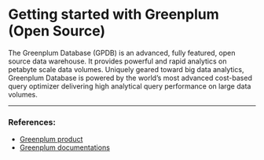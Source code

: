 # Getting started with Greenplum (Open Source)

The  Greenplum Database (GPDB) is an advanced, fully featured, open source data warehouse. It provides powerful and rapid analytics on petabyte scale data volumes. Uniquely geared toward big data analytics, Greenplum Database is powered by the world’s most advanced cost-based query optimizer delivering high analytical query performance on large data volumes.

---

### References:

- [Greenplum product](https://pivotal.io/pivotal-greenplum)
- [Greenplum documentations](https://https://gpdb.docs.pivotal.io/)
